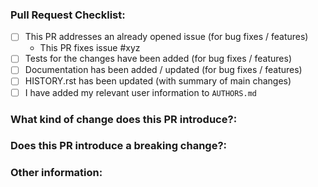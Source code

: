 <!--Please ensure the PR fulfills the following requirements! -->
### Pull Request Checklist:
- [ ] This PR addresses an already opened issue (for bug fixes / features)
  - This PR fixes issue #xyz
- [ ] Tests for the changes have been added (for bug fixes / features)
- [ ] Documentation has been added / updated (for bug fixes / features)
- [ ] HISTORY.rst has been updated (with summary of main changes)
- [ ] I have added my relevant user information to `AUTHORS.md`

### What kind of change does this PR introduce?: <!--(Bug fix, feature, docs update, etc.)-->


### Does this PR introduce a breaking change?: <!--(Has there been an API change? New dependencies?)-->


### Other information: <!--(Relevant discussion threads? Outside documentation pages?)-->
